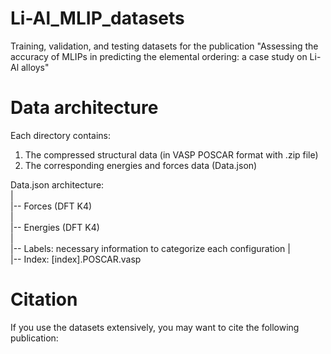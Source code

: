 # Li-Al_MLIP_datasets
Training, validation, and testing datasets for the publication "Assessing the accuracy of MLIPs in predicting the elemental ordering: a case study on Li-Al alloys"

# Data architecture
Each directory contains:
1.  The compressed structural data (in VASP POSCAR format with .zip file)
2.  The corresponding energies and forces data  (Data.json)

Data.json architecture:  
|  
|-- Forces (DFT K4)  
|  
|-- Energies (DFT K4)  
|  
|-- Labels: necessary information to categorize each configuration
|  
|-- Index: [index].POSCAR.vasp  

# Citation
If you use the datasets extensively, you may want to cite the following publication:
